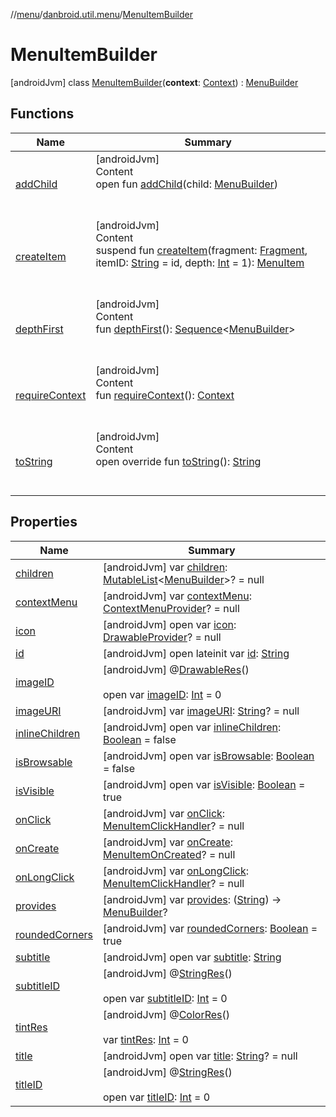 //[menu](../../../index.md)/[danbroid.util.menu](../index.md)/[MenuItemBuilder](index.md)



# MenuItemBuilder  
 [androidJvm] class [MenuItemBuilder](index.md)(**context**: [Context](https://developer.android.com/reference/kotlin/android/content/Context.html)) : [MenuBuilder](../-menu-builder/index.md)   


## Functions  
  
|  Name |  Summary | 
|---|---|
| <a name="danbroid.util.menu/MenuBuilder/addChild/#danbroid.util.menu.MenuBuilder/PointingToDeclaration/"></a>[addChild](../-menu-builder/add-child.md)| <a name="danbroid.util.menu/MenuBuilder/addChild/#danbroid.util.menu.MenuBuilder/PointingToDeclaration/"></a>[androidJvm]  <br>Content  <br>open fun [addChild](../-menu-builder/add-child.md)(child: [MenuBuilder](../-menu-builder/index.md))  <br><br><br>|
| <a name="danbroid.util.menu/MenuItemBuilder/createItem/#androidx.fragment.app.Fragment#kotlin.String#kotlin.Int/PointingToDeclaration/"></a>[createItem](create-item.md)| <a name="danbroid.util.menu/MenuItemBuilder/createItem/#androidx.fragment.app.Fragment#kotlin.String#kotlin.Int/PointingToDeclaration/"></a>[androidJvm]  <br>Content  <br>suspend fun [createItem](create-item.md)(fragment: [Fragment](https://developer.android.com/reference/kotlin/androidx/fragment/app/Fragment.html), itemID: [String](https://kotlinlang.org/api/latest/jvm/stdlib/kotlin/-string/index.html) = id, depth: [Int](https://kotlinlang.org/api/latest/jvm/stdlib/kotlin/-int/index.html) = 1): [MenuItem](../-menu-item/index.md)  <br><br><br>|
| <a name="danbroid.util.menu/MenuBuilder/depthFirst/#/PointingToDeclaration/"></a>[depthFirst](../-menu-builder/depth-first.md)| <a name="danbroid.util.menu/MenuBuilder/depthFirst/#/PointingToDeclaration/"></a>[androidJvm]  <br>Content  <br>fun [depthFirst](../-menu-builder/depth-first.md)(): [Sequence](https://kotlinlang.org/api/latest/jvm/stdlib/kotlin.sequences/-sequence/index.html)<[MenuBuilder](../-menu-builder/index.md)>  <br><br><br>|
| <a name="danbroid.util.menu/MenuBuilder/requireContext/#/PointingToDeclaration/"></a>[requireContext](../-menu-builder/require-context.md)| <a name="danbroid.util.menu/MenuBuilder/requireContext/#/PointingToDeclaration/"></a>[androidJvm]  <br>Content  <br>fun [requireContext](../-menu-builder/require-context.md)(): [Context](https://developer.android.com/reference/kotlin/android/content/Context.html)  <br><br><br>|
| <a name="danbroid.util.menu/MenuItemBuilder/toString/#/PointingToDeclaration/"></a>[toString](to-string.md)| <a name="danbroid.util.menu/MenuItemBuilder/toString/#/PointingToDeclaration/"></a>[androidJvm]  <br>Content  <br>open override fun [toString](to-string.md)(): [String](https://kotlinlang.org/api/latest/jvm/stdlib/kotlin/-string/index.html)  <br><br><br>|


## Properties  
  
|  Name |  Summary | 
|---|---|
| <a name="danbroid.util.menu/MenuItemBuilder/children/#/PointingToDeclaration/"></a>[children](index.md#%5Bdanbroid.util.menu%2FMenuItemBuilder%2Fchildren%2F%23%2FPointingToDeclaration%2F%5D%2FProperties%2F1908041383)| <a name="danbroid.util.menu/MenuItemBuilder/children/#/PointingToDeclaration/"></a> [androidJvm] var [children](index.md#%5Bdanbroid.util.menu%2FMenuItemBuilder%2Fchildren%2F%23%2FPointingToDeclaration%2F%5D%2FProperties%2F1908041383): [MutableList](https://kotlinlang.org/api/latest/jvm/stdlib/kotlin.collections/-mutable-list/index.html)<[MenuBuilder](../-menu-builder/index.md)>? = null   <br>|
| <a name="danbroid.util.menu/MenuItemBuilder/contextMenu/#/PointingToDeclaration/"></a>[contextMenu](index.md#%5Bdanbroid.util.menu%2FMenuItemBuilder%2FcontextMenu%2F%23%2FPointingToDeclaration%2F%5D%2FProperties%2F1908041383)| <a name="danbroid.util.menu/MenuItemBuilder/contextMenu/#/PointingToDeclaration/"></a> [androidJvm] var [contextMenu](index.md#%5Bdanbroid.util.menu%2FMenuItemBuilder%2FcontextMenu%2F%23%2FPointingToDeclaration%2F%5D%2FProperties%2F1908041383): [ContextMenuProvider](../index.md#%5Bdanbroid.util.menu%2FContextMenuProvider%2F%2F%2FPointingToDeclaration%2F%5D%2FClasslikes%2F1908041383)? = null   <br>|
| <a name="danbroid.util.menu/MenuItemBuilder/icon/#/PointingToDeclaration/"></a>[icon](index.md#%5Bdanbroid.util.menu%2FMenuItemBuilder%2Ficon%2F%23%2FPointingToDeclaration%2F%5D%2FProperties%2F1908041383)| <a name="danbroid.util.menu/MenuItemBuilder/icon/#/PointingToDeclaration/"></a> [androidJvm] open var [icon](index.md#%5Bdanbroid.util.menu%2FMenuItemBuilder%2Ficon%2F%23%2FPointingToDeclaration%2F%5D%2FProperties%2F1908041383): [DrawableProvider](../index.md#%5Bdanbroid.util.menu%2FDrawableProvider%2F%2F%2FPointingToDeclaration%2F%5D%2FClasslikes%2F1908041383)? = null   <br>|
| <a name="danbroid.util.menu/MenuItemBuilder/id/#/PointingToDeclaration/"></a>[id](index.md#%5Bdanbroid.util.menu%2FMenuItemBuilder%2Fid%2F%23%2FPointingToDeclaration%2F%5D%2FProperties%2F1908041383)| <a name="danbroid.util.menu/MenuItemBuilder/id/#/PointingToDeclaration/"></a> [androidJvm] open lateinit var [id](index.md#%5Bdanbroid.util.menu%2FMenuItemBuilder%2Fid%2F%23%2FPointingToDeclaration%2F%5D%2FProperties%2F1908041383): [String](https://kotlinlang.org/api/latest/jvm/stdlib/kotlin/-string/index.html)   <br>|
| <a name="danbroid.util.menu/MenuItemBuilder/imageID/#/PointingToDeclaration/"></a>[imageID](index.md#%5Bdanbroid.util.menu%2FMenuItemBuilder%2FimageID%2F%23%2FPointingToDeclaration%2F%5D%2FProperties%2F1908041383)| <a name="danbroid.util.menu/MenuItemBuilder/imageID/#/PointingToDeclaration/"></a> [androidJvm] @[DrawableRes](https://developer.android.com/reference/kotlin/androidx/annotation/DrawableRes.html)()  <br>  <br>open var [imageID](index.md#%5Bdanbroid.util.menu%2FMenuItemBuilder%2FimageID%2F%23%2FPointingToDeclaration%2F%5D%2FProperties%2F1908041383): [Int](https://kotlinlang.org/api/latest/jvm/stdlib/kotlin/-int/index.html) = 0   <br>|
| <a name="danbroid.util.menu/MenuItemBuilder/imageURI/#/PointingToDeclaration/"></a>[imageURI](index.md#%5Bdanbroid.util.menu%2FMenuItemBuilder%2FimageURI%2F%23%2FPointingToDeclaration%2F%5D%2FProperties%2F1908041383)| <a name="danbroid.util.menu/MenuItemBuilder/imageURI/#/PointingToDeclaration/"></a> [androidJvm] var [imageURI](index.md#%5Bdanbroid.util.menu%2FMenuItemBuilder%2FimageURI%2F%23%2FPointingToDeclaration%2F%5D%2FProperties%2F1908041383): [String](https://kotlinlang.org/api/latest/jvm/stdlib/kotlin/-string/index.html)? = null   <br>|
| <a name="danbroid.util.menu/MenuItemBuilder/inlineChildren/#/PointingToDeclaration/"></a>[inlineChildren](index.md#%5Bdanbroid.util.menu%2FMenuItemBuilder%2FinlineChildren%2F%23%2FPointingToDeclaration%2F%5D%2FProperties%2F1908041383)| <a name="danbroid.util.menu/MenuItemBuilder/inlineChildren/#/PointingToDeclaration/"></a> [androidJvm] open var [inlineChildren](index.md#%5Bdanbroid.util.menu%2FMenuItemBuilder%2FinlineChildren%2F%23%2FPointingToDeclaration%2F%5D%2FProperties%2F1908041383): [Boolean](https://kotlinlang.org/api/latest/jvm/stdlib/kotlin/-boolean/index.html) = false   <br>|
| <a name="danbroid.util.menu/MenuItemBuilder/isBrowsable/#/PointingToDeclaration/"></a>[isBrowsable](index.md#%5Bdanbroid.util.menu%2FMenuItemBuilder%2FisBrowsable%2F%23%2FPointingToDeclaration%2F%5D%2FProperties%2F1908041383)| <a name="danbroid.util.menu/MenuItemBuilder/isBrowsable/#/PointingToDeclaration/"></a> [androidJvm] open var [isBrowsable](index.md#%5Bdanbroid.util.menu%2FMenuItemBuilder%2FisBrowsable%2F%23%2FPointingToDeclaration%2F%5D%2FProperties%2F1908041383): [Boolean](https://kotlinlang.org/api/latest/jvm/stdlib/kotlin/-boolean/index.html) = false   <br>|
| <a name="danbroid.util.menu/MenuItemBuilder/isVisible/#/PointingToDeclaration/"></a>[isVisible](index.md#%5Bdanbroid.util.menu%2FMenuItemBuilder%2FisVisible%2F%23%2FPointingToDeclaration%2F%5D%2FProperties%2F1908041383)| <a name="danbroid.util.menu/MenuItemBuilder/isVisible/#/PointingToDeclaration/"></a> [androidJvm] open var [isVisible](index.md#%5Bdanbroid.util.menu%2FMenuItemBuilder%2FisVisible%2F%23%2FPointingToDeclaration%2F%5D%2FProperties%2F1908041383): [Boolean](https://kotlinlang.org/api/latest/jvm/stdlib/kotlin/-boolean/index.html) = true   <br>|
| <a name="danbroid.util.menu/MenuItemBuilder/onClick/#/PointingToDeclaration/"></a>[onClick](on-click.md)| <a name="danbroid.util.menu/MenuItemBuilder/onClick/#/PointingToDeclaration/"></a> [androidJvm] var [onClick](on-click.md): [MenuItemClickHandler](../index.md#%5Bdanbroid.util.menu%2FMenuItemClickHandler%2F%2F%2FPointingToDeclaration%2F%5D%2FClasslikes%2F1908041383)? = null   <br>|
| <a name="danbroid.util.menu/MenuItemBuilder/onCreate/#/PointingToDeclaration/"></a>[onCreate](on-create.md)| <a name="danbroid.util.menu/MenuItemBuilder/onCreate/#/PointingToDeclaration/"></a> [androidJvm] var [onCreate](on-create.md): [MenuItemOnCreated](../index.md#%5Bdanbroid.util.menu%2FMenuItemOnCreated%2F%2F%2FPointingToDeclaration%2F%5D%2FClasslikes%2F1908041383)? = null   <br>|
| <a name="danbroid.util.menu/MenuItemBuilder/onLongClick/#/PointingToDeclaration/"></a>[onLongClick](on-long-click.md)| <a name="danbroid.util.menu/MenuItemBuilder/onLongClick/#/PointingToDeclaration/"></a> [androidJvm] var [onLongClick](on-long-click.md): [MenuItemClickHandler](../index.md#%5Bdanbroid.util.menu%2FMenuItemClickHandler%2F%2F%2FPointingToDeclaration%2F%5D%2FClasslikes%2F1908041383)? = null   <br>|
| <a name="danbroid.util.menu/MenuItemBuilder/provides/#/PointingToDeclaration/"></a>[provides](index.md#%5Bdanbroid.util.menu%2FMenuItemBuilder%2Fprovides%2F%23%2FPointingToDeclaration%2F%5D%2FProperties%2F1908041383)| <a name="danbroid.util.menu/MenuItemBuilder/provides/#/PointingToDeclaration/"></a> [androidJvm] var [provides](index.md#%5Bdanbroid.util.menu%2FMenuItemBuilder%2Fprovides%2F%23%2FPointingToDeclaration%2F%5D%2FProperties%2F1908041383): ([String](https://kotlinlang.org/api/latest/jvm/stdlib/kotlin/-string/index.html)) -> [MenuBuilder](../-menu-builder/index.md)?   <br>|
| <a name="danbroid.util.menu/MenuItemBuilder/roundedCorners/#/PointingToDeclaration/"></a>[roundedCorners](rounded-corners.md)| <a name="danbroid.util.menu/MenuItemBuilder/roundedCorners/#/PointingToDeclaration/"></a> [androidJvm] var [roundedCorners](rounded-corners.md): [Boolean](https://kotlinlang.org/api/latest/jvm/stdlib/kotlin/-boolean/index.html) = true   <br>|
| <a name="danbroid.util.menu/MenuItemBuilder/subtitle/#/PointingToDeclaration/"></a>[subtitle](index.md#%5Bdanbroid.util.menu%2FMenuItemBuilder%2Fsubtitle%2F%23%2FPointingToDeclaration%2F%5D%2FProperties%2F1908041383)| <a name="danbroid.util.menu/MenuItemBuilder/subtitle/#/PointingToDeclaration/"></a> [androidJvm] open var [subtitle](index.md#%5Bdanbroid.util.menu%2FMenuItemBuilder%2Fsubtitle%2F%23%2FPointingToDeclaration%2F%5D%2FProperties%2F1908041383): [String](https://kotlinlang.org/api/latest/jvm/stdlib/kotlin/-string/index.html)   <br>|
| <a name="danbroid.util.menu/MenuItemBuilder/subtitleID/#/PointingToDeclaration/"></a>[subtitleID](index.md#%5Bdanbroid.util.menu%2FMenuItemBuilder%2FsubtitleID%2F%23%2FPointingToDeclaration%2F%5D%2FProperties%2F1908041383)| <a name="danbroid.util.menu/MenuItemBuilder/subtitleID/#/PointingToDeclaration/"></a> [androidJvm] @[StringRes](https://developer.android.com/reference/kotlin/androidx/annotation/StringRes.html)()  <br>  <br>open var [subtitleID](index.md#%5Bdanbroid.util.menu%2FMenuItemBuilder%2FsubtitleID%2F%23%2FPointingToDeclaration%2F%5D%2FProperties%2F1908041383): [Int](https://kotlinlang.org/api/latest/jvm/stdlib/kotlin/-int/index.html) = 0   <br>|
| <a name="danbroid.util.menu/MenuItemBuilder/tintRes/#/PointingToDeclaration/"></a>[tintRes](tint-res.md)| <a name="danbroid.util.menu/MenuItemBuilder/tintRes/#/PointingToDeclaration/"></a> [androidJvm] @[ColorRes](https://developer.android.com/reference/kotlin/androidx/annotation/ColorRes.html)()  <br>  <br>var [tintRes](tint-res.md): [Int](https://kotlinlang.org/api/latest/jvm/stdlib/kotlin/-int/index.html) = 0   <br>|
| <a name="danbroid.util.menu/MenuItemBuilder/title/#/PointingToDeclaration/"></a>[title](index.md#%5Bdanbroid.util.menu%2FMenuItemBuilder%2Ftitle%2F%23%2FPointingToDeclaration%2F%5D%2FProperties%2F1908041383)| <a name="danbroid.util.menu/MenuItemBuilder/title/#/PointingToDeclaration/"></a> [androidJvm] open var [title](index.md#%5Bdanbroid.util.menu%2FMenuItemBuilder%2Ftitle%2F%23%2FPointingToDeclaration%2F%5D%2FProperties%2F1908041383): [String](https://kotlinlang.org/api/latest/jvm/stdlib/kotlin/-string/index.html)? = null   <br>|
| <a name="danbroid.util.menu/MenuItemBuilder/titleID/#/PointingToDeclaration/"></a>[titleID](index.md#%5Bdanbroid.util.menu%2FMenuItemBuilder%2FtitleID%2F%23%2FPointingToDeclaration%2F%5D%2FProperties%2F1908041383)| <a name="danbroid.util.menu/MenuItemBuilder/titleID/#/PointingToDeclaration/"></a> [androidJvm] @[StringRes](https://developer.android.com/reference/kotlin/androidx/annotation/StringRes.html)()  <br>  <br>open var [titleID](index.md#%5Bdanbroid.util.menu%2FMenuItemBuilder%2FtitleID%2F%23%2FPointingToDeclaration%2F%5D%2FProperties%2F1908041383): [Int](https://kotlinlang.org/api/latest/jvm/stdlib/kotlin/-int/index.html) = 0   <br>|

